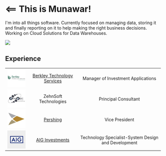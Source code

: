 # <== This is Munawar! 
I'm into all things software. Currently focused on managing data, storing it and finally reporting on it to help making the right business decisions.
Working on Cloud Solutions for Data Warehouses.

[![](https://img.shields.io/badge/LinkedIn-blue)](https://www.linkedin.com/in/mmunawarkhan)

## Experience

| | | |
|:--:|:--:|:--:|
| <img width="100" src="./logos/Berkley.jpg" alt="Berkley Technology Services"></img> | [Berkley Technology Services](https://www.berkley-bts.com/) | Manager of Investment Applications |
| <img width="100" src="./logos/ZehnSoft.jpg" alt="ZehnSoft Technologies"></img> | ZehnSoft Technologies | Principal Consultant |
| <img width="100" src="./logos/Pershing.jpg" alt="Pershing"></img> | [Pershing](https://www.pershing.com/) |  Vice President |
| <img width="100" src="./logos/AIG.jpg" alt="AIG Investments"></img> | [AIG Investments](https://www.aig.com/) | Technology Specialist-System Design and Development  |

<!--
## Education
| | | |
|:--:|:--:|:--:|
| <img width="100" src="./logos/berkeley.png" alt="Kinetica"></img> |UC Berkeley | M.S. Information and Data Science |
| <img width="100" src="./logos/cornell.gif" alt="Kinetica"></img> |Cornell University | B.S. Computer Science |
| <img width="100" src="./logos/roc.png" alt="Kinetica"></img> |The Rockefeller University | Summer Fellow<br />SEED Fellow |
-->
